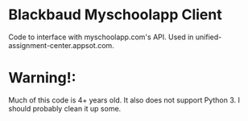 # Blackbaud Myschoolapp Client
Code to interface with myschoolapp.com's API.  Used in unified-assignment-center.appsot.com.  

# Warning!:
Much of this code is 4+ years old.  It also does not support Python 3.  I should probably clean it up some.  
